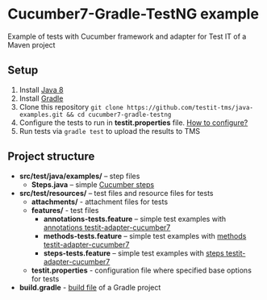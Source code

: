 # Cucumber7-Gradle-TestNG example
Example of tests with Cucumber framework and adapter for Test IT of a Maven project

## Setup

1. Install [Java 8](https://www.oracle.com/java/technologies/javase/javase8-archive-downloads.html)
2. Install [Gradle](https://gradle.org/install/)
3. Clone this repository `git clone https://github.com/testit-tms/java-examples.git && cd cucumber7-gradle-testng`
4. Configure the tests to run in **testit.properties** file. [How to configure?](https://github.com/testit-tms/adapters-java/tree/main/testit-adapter-cucumber7#configuration)
5. Run tests via `gradle test` to upload the results to TMS

## Project structure

* **src/test/java/examples/** – step files
    * **Steps.java** – simple [Cucumber steps](https://docs.cucumber.io/docs/cucumber/api/?lang=java#steps)
* **src/test/resources/** – test files and resource files for tests
    * **attachments/** - attachment files for tests
    * **features/** - test files
        * **annotations-tests.feature** – simple test examples with [annotations testit-adapter-cucumber7](https://github.com/testit-tms/adapters-java/tree/main/testit-adapter-cucumber7#tags)
        * **methods-tests.feature** – simple test examples with [methods testit-adapter-cucumber7](https://github.com/testit-tms/adapters-java/tree/main/testit-adapter-cucumber7#tags)
        * **steps-tests.feature** – simple test examples with [steps testit-adapter-cucumber7](https://github.com/testit-tms/adapters-java/tree/main/testit-adapter-cucumber7#tags)
    * **testit.properties** - configuration file where specified base options for tests
* **build.gradle** - [build file](https://docs.gradle.org/current/userguide/tutorial_using_tasks.html) of a Gradle project
